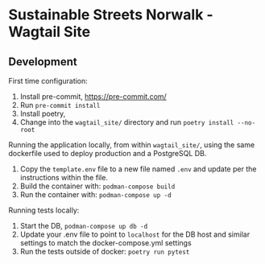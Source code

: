 # Sustainable Streets Norwalk - Wagtail Site


## Development

First time configuration:

1. Install pre-commit, https://pre-commit.com/
2. Run `pre-commit install`
3. Install poetry, 
4. Change into the `wagtail_site/` directory and run `poetry install --no-root`

Running the application locally, from within `wagtail_site/`, using the same
dockerfile used to deploy production and a PostgreSQL DB.

1. Copy the `template.env` file to a new file named `.env` and update per the instructions within the file.
2. Build the container with: `podman-compose build`
3. Run the container with: `podman-compose up -d`

Running tests locally:

1. Start the DB, `podman-compose up db -d`
2. Update your .env file to point to `localhost` for the DB host and similar settings to match the docker-compose.yml settings
3. Run the tests outside of docker: `poetry run pytest`
